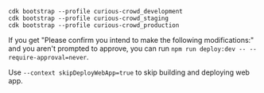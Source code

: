 ```
cdk bootstrap --profile curious-crowd_development
cdk bootstrap --profile curious-crowd_staging
cdk bootstrap --profile curious-crowd_production
```
If you get "Please confirm you intend to make the following modifications:" and you aren't prompted to approve, you can run `npm run deploy:dev -- --require-approval=never`.

Use `--context skipDeployWebApp=true` to skip building and deploying web app.